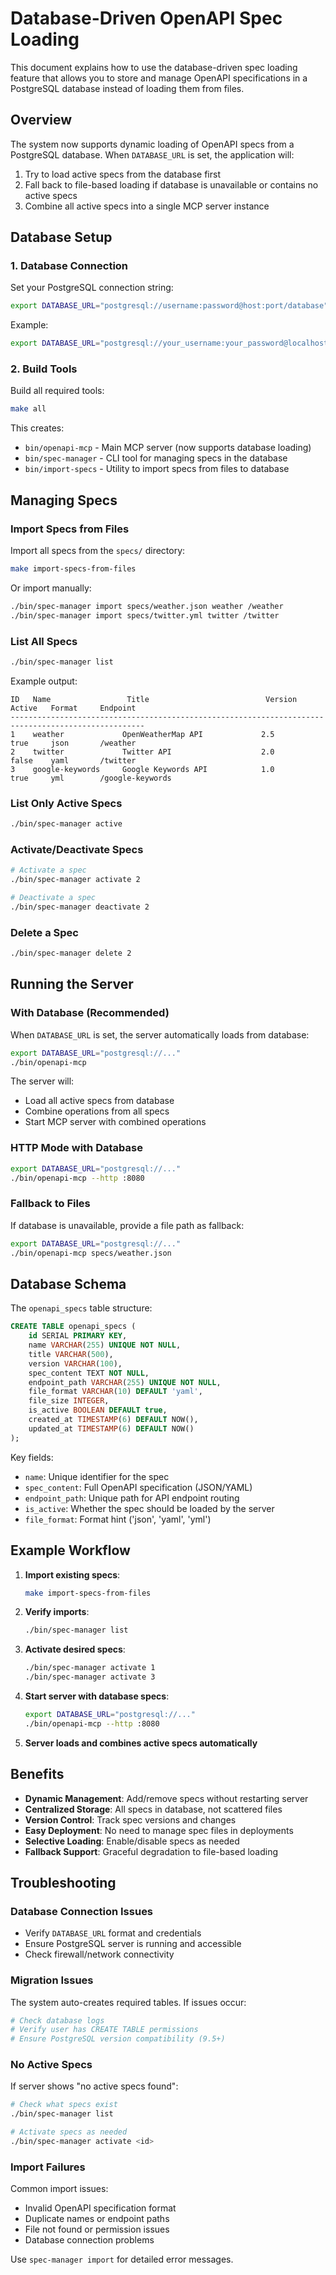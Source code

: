 # Database-Driven OpenAPI Spec Loading

This document explains how to use the database-driven spec loading feature that allows you to store and manage OpenAPI specifications in a PostgreSQL database instead of loading them from files.

## Overview

The system now supports dynamic loading of OpenAPI specs from a PostgreSQL database. When `DATABASE_URL` is set, the application will:

1. Try to load active specs from the database first
2. Fall back to file-based loading if database is unavailable or contains no active specs
3. Combine all active specs into a single MCP server instance

## Database Setup

### 1. Database Connection

Set your PostgreSQL connection string:

```bash
export DATABASE_URL="postgresql://username:password@host:port/database"
```

Example:
```bash
export DATABASE_URL="postgresql://your_username:your_password@localhost:5432/your_database_name"
```

### 2. Build Tools

Build all required tools:

```bash
make all
```

This creates:
- `bin/openapi-mcp` - Main MCP server (now supports database loading)
- `bin/spec-manager` - CLI tool for managing specs in the database
- `bin/import-specs` - Utility to import specs from files to database

## Managing Specs

### Import Specs from Files

Import all specs from the `specs/` directory:

```bash
make import-specs-from-files
```

Or import manually:

```bash
./bin/spec-manager import specs/weather.json weather /weather
./bin/spec-manager import specs/twitter.yml twitter /twitter
```

### List All Specs

```bash
./bin/spec-manager list
```

Example output:
```
ID   Name                 Title                          Version    Active   Format     Endpoint
----------------------------------------------------------------------------------------------------
1    weather             OpenWeatherMap API             2.5        true     json       /weather
2    twitter             Twitter API                    2.0        false    yaml       /twitter
3    google-keywords     Google Keywords API            1.0        true     yml        /google-keywords
```

### List Only Active Specs

```bash
./bin/spec-manager active
```

### Activate/Deactivate Specs

```bash
# Activate a spec
./bin/spec-manager activate 2

# Deactivate a spec  
./bin/spec-manager deactivate 2
```

### Delete a Spec

```bash
./bin/spec-manager delete 2
```

## Running the Server

### With Database (Recommended)

When `DATABASE_URL` is set, the server automatically loads from database:

```bash
export DATABASE_URL="postgresql://..."
./bin/openapi-mcp
```

The server will:
- Load all active specs from database
- Combine operations from all specs
- Start MCP server with combined operations

### HTTP Mode with Database

```bash
export DATABASE_URL="postgresql://..."
./bin/openapi-mcp --http :8080
```

### Fallback to Files

If database is unavailable, provide a file path as fallback:

```bash
export DATABASE_URL="postgresql://..."
./bin/openapi-mcp specs/weather.json
```

## Database Schema

The `openapi_specs` table structure:

```sql
CREATE TABLE openapi_specs (
    id SERIAL PRIMARY KEY,
    name VARCHAR(255) UNIQUE NOT NULL,
    title VARCHAR(500),
    version VARCHAR(100), 
    spec_content TEXT NOT NULL,
    endpoint_path VARCHAR(255) UNIQUE NOT NULL,
    file_format VARCHAR(10) DEFAULT 'yaml',
    file_size INTEGER,
    is_active BOOLEAN DEFAULT true,
    created_at TIMESTAMP(6) DEFAULT NOW(),
    updated_at TIMESTAMP(6) DEFAULT NOW()
);
```

Key fields:
- `name`: Unique identifier for the spec
- `spec_content`: Full OpenAPI specification (JSON/YAML)
- `endpoint_path`: Unique path for API endpoint routing
- `is_active`: Whether the spec should be loaded by the server
- `file_format`: Format hint ('json', 'yaml', 'yml')

## Example Workflow

1. **Import existing specs**:
   ```bash
   make import-specs-from-files
   ```

2. **Verify imports**:
   ```bash
   ./bin/spec-manager list
   ```

3. **Activate desired specs**:
   ```bash
   ./bin/spec-manager activate 1
   ./bin/spec-manager activate 3
   ```

4. **Start server with database specs**:
   ```bash
   export DATABASE_URL="postgresql://..."
   ./bin/openapi-mcp --http :8080
   ```

5. **Server loads and combines active specs automatically**

## Benefits

- **Dynamic Management**: Add/remove specs without restarting server
- **Centralized Storage**: All specs in database, not scattered files
- **Version Control**: Track spec versions and changes
- **Easy Deployment**: No need to manage spec files in deployments
- **Selective Loading**: Enable/disable specs as needed
- **Fallback Support**: Graceful degradation to file-based loading

## Troubleshooting

### Database Connection Issues

- Verify `DATABASE_URL` format and credentials
- Ensure PostgreSQL server is running and accessible
- Check firewall/network connectivity

### Migration Issues

The system auto-creates required tables. If issues occur:

```bash
# Check database logs
# Verify user has CREATE TABLE permissions
# Ensure PostgreSQL version compatibility (9.5+)
```

### No Active Specs

If server shows "no active specs found":

```bash
# Check what specs exist
./bin/spec-manager list

# Activate specs as needed
./bin/spec-manager activate <id>
```

### Import Failures

Common import issues:
- Invalid OpenAPI specification format
- Duplicate names or endpoint paths
- File not found or permission issues
- Database connection problems

Use `spec-manager import` for detailed error messages.